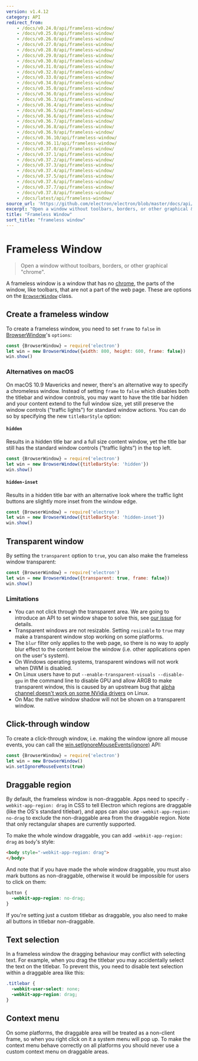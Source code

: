 ```yaml
---
version: v1.4.12
category: API
redirect_from:
    - /docs/v0.24.0/api/frameless-window/
    - /docs/v0.25.0/api/frameless-window/
    - /docs/v0.26.0/api/frameless-window/
    - /docs/v0.27.0/api/frameless-window/
    - /docs/v0.28.0/api/frameless-window/
    - /docs/v0.29.0/api/frameless-window/
    - /docs/v0.30.0/api/frameless-window/
    - /docs/v0.31.0/api/frameless-window/
    - /docs/v0.32.0/api/frameless-window/
    - /docs/v0.33.0/api/frameless-window/
    - /docs/v0.34.0/api/frameless-window/
    - /docs/v0.35.0/api/frameless-window/
    - /docs/v0.36.0/api/frameless-window/
    - /docs/v0.36.3/api/frameless-window/
    - /docs/v0.36.4/api/frameless-window/
    - /docs/v0.36.5/api/frameless-window/
    - /docs/v0.36.6/api/frameless-window/
    - /docs/v0.36.7/api/frameless-window/
    - /docs/v0.36.8/api/frameless-window/
    - /docs/v0.36.9/api/frameless-window/
    - /docs/v0.36.10/api/frameless-window/
    - /docs/v0.36.11/api/frameless-window/
    - /docs/v0.37.0/api/frameless-window/
    - /docs/v0.37.1/api/frameless-window/
    - /docs/v0.37.2/api/frameless-window/
    - /docs/v0.37.3/api/frameless-window/
    - /docs/v0.37.4/api/frameless-window/
    - /docs/v0.37.5/api/frameless-window/
    - /docs/v0.37.6/api/frameless-window/
    - /docs/v0.37.7/api/frameless-window/
    - /docs/v0.37.8/api/frameless-window/
    - /docs/latest/api/frameless-window/
source_url: 'https://github.com/electron/electron/blob/master/docs/api/frameless-window.md'
excerpt: "Open a window without toolbars, borders, or other graphical &quot;chrome&quot;."
title: "Frameless Window"
sort_title: "frameless window"
---
```


# Frameless Window

> Open a window without toolbars, borders, or other graphical "chrome".

A frameless window is a window that has no
[chrome](https://developer.mozilla.org/en-US/docs/Glossary/Chrome), the parts of
the window, like toolbars, that are not a part of the web page. These are
options on the [`BrowserWindow`](http://electron.atom.io/docs/api/browser-window) class.

## Create a frameless window

To create a frameless window, you need to set `frame` to `false` in
[BrowserWindow](http://electron.atom.io/docs/api/browser-window)'s `options`:


```javascript
const {BrowserWindow} = require('electron')
let win = new BrowserWindow({width: 800, height: 600, frame: false})
win.show()
```

### Alternatives on macOS

On macOS 10.9 Mavericks and newer, there's an alternative way to specify
a chromeless window. Instead of setting `frame` to `false` which disables
both the titlebar and window controls, you may want to have the title bar
hidden and your content extend to the full window size, yet still preserve
the window controls ("traffic lights") for standard window actions.
You can do so by specifying the new `titleBarStyle` option:

#### `hidden`

Results in a hidden title bar and a full size content window, yet the title bar still has the standard window controls (“traffic lights”) in the top left.

```javascript
const {BrowserWindow} = require('electron')
let win = new BrowserWindow({titleBarStyle: 'hidden'})
win.show()
```

#### `hidden-inset`

Results in a hidden title bar with an alternative look where the traffic light buttons are slightly more inset from the window edge.

```javascript
const {BrowserWindow} = require('electron')
let win = new BrowserWindow({titleBarStyle: 'hidden-inset'})
win.show()
```

## Transparent window

By setting the `transparent` option to `true`, you can also make the frameless
window transparent:

```javascript
const {BrowserWindow} = require('electron')
let win = new BrowserWindow({transparent: true, frame: false})
win.show()
```

### Limitations

* You can not click through the transparent area. We are going to introduce an
  API to set window shape to solve this, see
  [our issue](https://github.com/electron/electron/issues/1335) for details.
* Transparent windows are not resizable. Setting `resizable` to `true` may make
  a transparent window stop working on some platforms.
* The `blur` filter only applies to the web page, so there is no way to apply
  blur effect to the content below the window (i.e. other applications open on
  the user's system).
* On Windows operating systems, transparent windows will not work when DWM is
  disabled.
* On Linux users have to put `--enable-transparent-visuals --disable-gpu` in
  the command line to disable GPU and allow ARGB to make transparent window,
  this is caused by an upstream bug that [alpha channel doesn't work on some
  NVidia drivers](https://code.google.com/p/chromium/issues/detail?id=369209) on
  Linux.
* On Mac the native window shadow will not be shown on a transparent window.

## Click-through window

To create a click-through window, i.e. making the window ignore all mouse
events, you can call the [win.setIgnoreMouseEvents(ignore)][ignore-mouse-events]
API:

```javascript
const {BrowserWindow} = require('electron')
let win = new BrowserWindow()
win.setIgnoreMouseEvents(true)
```

## Draggable region

By default, the frameless window is non-draggable. Apps need to specify
`-webkit-app-region: drag` in CSS to tell Electron which regions are draggable
(like the OS's standard titlebar), and apps can also use
`-webkit-app-region: no-drag` to exclude the non-draggable area from the
 draggable region. Note that only rectangular shapes are currently supported.

To make the whole window draggable, you can add `-webkit-app-region: drag` as
`body`'s style:

```html
<body style="-webkit-app-region: drag">
</body>
```

And note that if you have made the whole window draggable, you must also mark
buttons as non-draggable, otherwise it would be impossible for users to click on
them:

```css
button {
  -webkit-app-region: no-drag;
}
```

If you're setting just a custom titlebar as draggable, you also need to make all
buttons in titlebar non-draggable.

## Text selection

In a frameless window the dragging behaviour may conflict with selecting text.
For example, when you drag the titlebar you may accidentally select the text on
the titlebar. To prevent this, you need to disable text selection within a
draggable area like this:

```css
.titlebar {
  -webkit-user-select: none;
  -webkit-app-region: drag;
}
```

## Context menu

On some platforms, the draggable area will be treated as a non-client frame, so
when you right click on it a system menu will pop up. To make the context menu
behave correctly on all platforms you should never use a custom context menu on
draggable areas.

[ignore-mouse-events]: http://electron.atom.io/docs/api/browser-window#winsetignoremouseeventsignore
